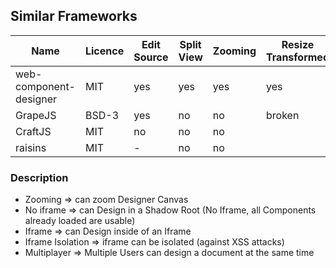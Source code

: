 ## Similar Frameworks

| Name                    | Licence  | Edit Source | Split View | Zooming | Resize Transformed | No Iframe | Iframe | Iframe isolation | Multiplayer | URL                                    |
|-------------------------|----------|-------------|------------|---------|--------------------| ----------|--------|------------------|-------------|----------------------------------------|
| web-component-designer  | MIT      | yes         | yes        | yes     | yes                | yes       | yes    | allow-same-origin| no          |                                        |
| GrapeJS                 | BSD-3    | yes         | no         | no      | broken             | no        | yes    | no               | no          | https://grapesjs.com/                  |
| CraftJS                 | MIT      | no          | no         | no      |                    | no        | yes    | no               | no          | https://craft.js.org/                  |
| raisins                 | MIT      | -           | no         | no      |                    | no        | yes    | yes              | no          | https://github.com/saasquatch/raisins  |


### Description
- Zooming          => can zoom Designer Canvas
- No iframe        => can Design in a Shadow Root (No Iframe, all Components already loaded are usable)
- Iframe           => can Design inside of an Iframe
- Iframe Isolation => iframe can be isolated (against XSS attacks)
- Multiplayer      => Multiple Users can design a document at the same time
